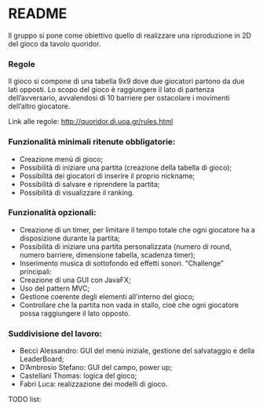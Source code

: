 # README #

Il gruppo si pone come obiettivo quello di realizzare una riproduzione in 2D del gioco da tavolo quoridor.

### Regole ###

Il gioco si compone di una tabella 9x9 dove due giocatori partono da due lati opposti. Lo scopo del gioco è raggiungere il lato di partenza dell’avversario, avvalendosi di 10 barriere per ostacolare i movimenti dell’altro giocatore.

Link alle regole:
http://quoridor.di.uoa.gr/rules.html

### Funzionalità minimali ritenute obbligatorie: ###
* Creazione menù di gioco;
* Possibilità di iniziare una partita (creazione della tabella di gioco);
* Possibilità dei giocatori di inserire il proprio nickname;
* Possibilità di salvare e riprendere la partita;
* Possibilità di visualizzare il ranking.

### Funzionalità opzionali: ###
* Creazione di un timer, per limitare il tempo totale che ogni giocatore ha a disposizione durante la partita;
* Possibilità di iniziare una partita personalizzata (numero di round, numero barriere, dimensione tabella, scadenza timer);
* Inserimento musica di sottofondo ed effetti sonori.
“Challenge” principali:
* Creazione di una GUI con JavaFX;
* Uso del pattern MVC;
* Gestione coerente degli elementi all’interno del gioco;
* Controllare che la partita non vada in stallo, cioè che ogni giocatore possa raggiungere il lato opposto.

### Suddivisione del lavoro: ###
* Becci Alessandro: GUI del menù iniziale, gestione del salvataggio e della LeaderBoard;
* D’Ambrosio Stefano: GUI del campo, power up;
* Castellani Thomas: logica del gioco;
* Fabri Luca: realizzazione dei modelli di gioco.

TODO list:

